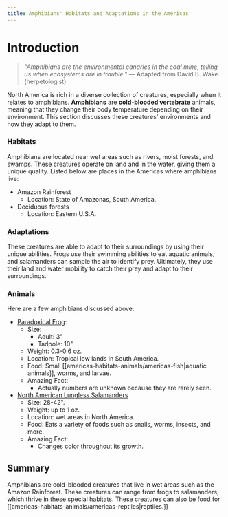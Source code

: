 ```yaml
---
title: Amphibians' Habitats and Adaptations in the Americas
---
```

# Introduction

>_"Amphibians are the environmental canaries in the coal mine, telling us when ecosystems are in trouble."_ 
>— Adapted from David B. Wake (herpetologist)

North America is rich in a diverse collection of creatures, especially when it relates to amphibians. **Amphibians** are **cold-blooded vertebrate** animals, meaning that they change their body temperature depending on their environment. This section discusses these creatures' environments and how they adapt to them.
### Habitats

Amphibians are located near wet areas such as rivers, moist forests, and swamps. These creatures operate on land and in the water, giving them a unique quality. Listed below are places in the Americas where amphibians live:

- Amazon Rainforest  
	- Location: State of Amazonas, South America.
- Deciduous forests  
	- Location: Eastern U.S.A.
### Adaptations

These creatures are able to adapt to their surroundings by using their unique abilities. Frogs use their swimming abilities to eat aquatic animals, and salamanders can sample the air to identify prey. Ultimately, they use their land and water mobility to catch their prey and adapt to their surroundings.
### Animals

Here are a few amphibians discussed above:
- [Paradoxical Frog](https://tse4.mm.bing.net/th/id/OIP.vGBVaxbAohJKtCBrtjOPBgHaE7?rs=1&pid=ImgDetMain&o=7&rm=3):
	- Size: 
		- Adult: 3"
		- Tadpole: 10"
	- Weight: 0.3-0.6 oz.
	- Location: Tropical low lands in South America.
	- Food: Small [[americas-habitats-animals/americas-fish|aquatic animals]], worms, and larvae.
	- Amazing Fact: 
		- Actually numbers are unknown because they are rarely seen.
- [North American Lungless Salamanders](https://tse1.explicit.bing.net/th/id/OIP.Aj2oHWWOnvQqSsDPME3ZVQHaEW?rs=1&pid=ImgDetMain&o=7&rm=3)
	- Size: 28-42".
	- Weight: up to 1 oz.
	- Location: wet areas in North America.
	- Food: Eats a variety of foods such as snails, worms, insects, and more.
	- Amazing Fact: 
		- Changes color throughout its growth.
## Summary

Amphibians are cold-blooded creatures that live in wet areas such as the Amazon Rainforest. These creatures can range from frogs to salamanders, which thrive in these special habitats. These creatures can also be food for [[americas-habitats-animals/americas-reptiles|reptiles.]]
